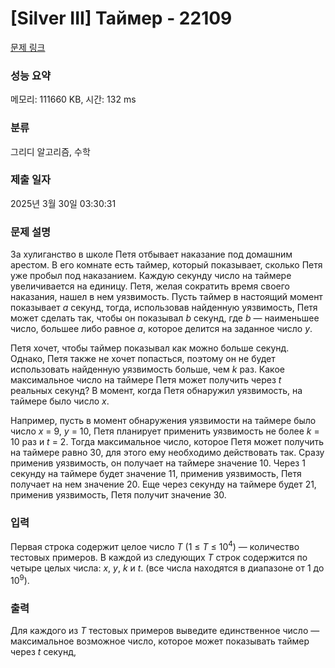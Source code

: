 # [Silver III] Таймер - 22109 

[문제 링크](https://www.acmicpc.net/problem/22109) 

### 성능 요약

메모리: 111660 KB, 시간: 132 ms

### 분류

그리디 알고리즘, 수학

### 제출 일자

2025년 3월 30일 03:30:31

### 문제 설명

<p>За хулиганство в школе Петя отбывает наказание под домашним арестом. В его комнате есть таймер, который показывает, сколько Петя уже пробыл под наказанием. Каждую секунду число на таймере увеличивается на единицу. Петя, желая сократить время своего наказания, нашел в нем уязвимость. Пусть таймер в настоящий момент показывает <i>a</i> секунд, тогда, использовав найденную уязвимость, Петя может сделать так, чтобы он показывал <i>b</i> секунд, где <i>b</i> — наименьшее число, большее либо равное <i>a</i>, которое делится на заданное число <i>y</i>.</p>

<p>Петя хочет, чтобы таймер показывал как можно больше секунд. Однако, Петя также не хочет попасться, поэтому он не будет использовать найденную уязвимость больше, чем <i>k</i> раз. Какое максимальное число на таймере Петя может получить через <i>t</i> реальных секунд? В момент, когда Петя обнаружил уязвимость, на таймере было число <i>x</i>.</p>

<p>Например, пусть в момент обнаружения уязвимости на таймере было число <i>x</i> = 9, <i>y</i> = 10, Петя планирует применить уязвимость не более <i>k</i> = 10 раз и <i>t</i> = 2. Тогда максимальное число, которое Петя может получить на таймере равно 30, для этого ему необходимо действовать так. Сразу применив уязвимость, он получает на таймере значение 10. Через 1 секунду на таймере будет значение 11, применив уязвимость, Петя получает на нем значение 20. Еще через секунду на таймере будет 21, применив уязвимость, Петя получит значение 30.</p>

### 입력 

 <p>Первая строка содержит целое число <i>T</i> (1 ≤ <i>T</i> ≤ 10<sup>4</sup>) — количество тестовых примеров. В каждой из следующих <i>T</i> строк содержится по четыре целых числа: <i>x</i>, <i>y</i>, <i>k</i> и <i>t</i>. (все числа находятся в диапазоне от 1 до 10<sup>9</sup>).</p>

### 출력 

 <p>Для каждого из <i>T</i> тестовых примеров выведите единственное число — максимальное возможное число, которое может показывать таймер через <i>t</i> секунд,</p>

